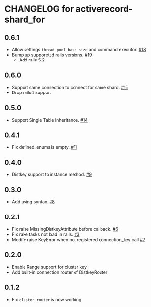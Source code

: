 # CHANGELOG for activerecord-shard_for

## 0.6.1

- Allow settings `thread_pool_base_size` and command executor. [#18](https://github.com/yuemori/activerecord-shard_for/pull/18)
- Bump up supporeted rails versions. [#19](https://github.com/yuemori/activerecord-shard_for/pull/19)
  - Add rails 5.2

## 0.6.0

- Support same connection to connect for same shard. [#15](https://github.com/yuemori/activerecord-shard_for/pull/15)
- Drop rails4 support

## 0.5.0

- Support Single Table Inheritance. [#14](https://github.com/yuemori/activerecord-shard_for/pull/14)

## 0.4.1

- Fix defined_enums is empty. [#11](https://github.com/yuemori/activerecord-shard_for/pull/11)

## 0.4.0

- Distkey support to instance method. [#9](https://github.com/yuemori/activerecord-shard_for/pull/9)

## 0.3.0

- Add using syntax. [#8](https://github.com/yuemori/activerecord-shard_for/pull/8)

## 0.2.1

- Fix raise MissingDistkeyAttribute before callback. [#6](https://github.com/yuemori/activerecord-shard_for/pull/6)
- Fix rake tasks not load in rails. [#3](https://github.com/yuemori/activerecord-shard_for/pull/3)
- Modify raise KeyError when not registered connection_key call  [#7](https://github.com/yuemori/activerecord-shard_for/pull/7)

## 0.2.0

- Enable Range support for cluster key
- Add built-in connection router of DistkeyRouter

## 0.1.2

- Fix `cluster_router` is now working
